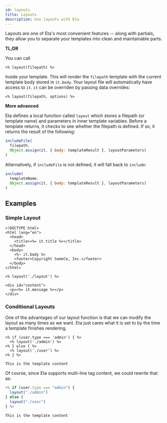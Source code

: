 ```yaml
---
id: layouts
title: Layouts
description: Use layouts with Eta
---
```


Layouts are one of Eta's most convenient features -- along with partials, they allow you to separate your templates into clean and maintainable parts.

**TL;DR**

You can call
```ejs
<% layout(filepath) %>
```
Inside your template. This will render the `filepath` template with the current template body stored in `it.body`. Your layout file will automatically have access to `it`. `it` can be overriden by passing data overrides:
```ejs
<% layout(filepath, options) %>
```

**More advanced**

Eta defines a local function called `layout` which stores a filepath (or template name) and parameters in inner template variables. Before a template returns, it checks to see whether the filepath is defined. If so, it returns the result of the following:

```js
includeFile(
  filepath,
  Object.assign(it, { body: templateResult }, layoutParameters)
)
```

Alternatively, if `includeFile` is not defined, it will fall back to `include`:

```js
include(
  templateName,
  Object.assign(it, { body: templateResult }, layoutParameters)
)
```

## Examples

### Simple Layout

```ejs title="layout.eta"
<!DOCTYPE html>
<html lang="en">
  <head>
    <title><%= it.title %></title>
  </head>
  <body>
    <%~ it.body %>
    <footer>Copyright SomeCo, Inc.</footer>
  </body>
</html>
```

```ejs title="index.eta"
<% layout('./layout') %>

<div id="content">
  <p><%= it.message %></p>
</div>
```

### Conditional Layouts

One of the advantages of our layout function is that we can modify the layout as many times as we want. Eta just cares what it is set to by the time a template finishes rendering.

```ejs title="index.eta"
<% if (user.type === 'admin') { %>
  <% layout('./admin') %>
<% } else { %>
  <% layout('./user') %>
<% } %>

This is the template content
```

Of course, since Eta supports multi-line tag content, we could rewrite that as:

```js title="index.eta"
<% if (user.type === "admin") {
  layout("./admin")
} else {
  layout("./user")
} %>

This is the template content
```
